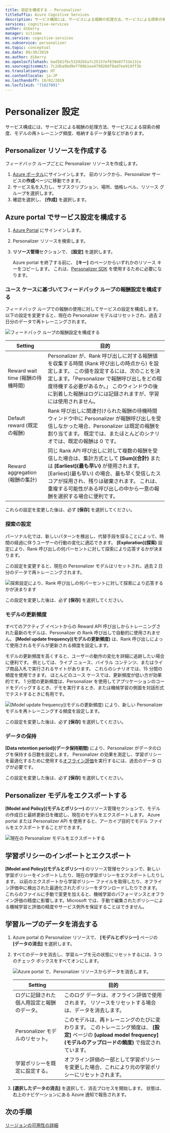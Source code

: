 ```yaml
---
title: 設定を構成する - Personalizer
titleSuffix: Azure Cognitive Services
description: サービス構成には、サービスによる報酬の処理方法、サービスによる探索の頻度、モデルの再トレーニング頻度、格納するデータ量などがあります。
services: cognitive-services
author: diberry
manager: nitinme
ms.service: cognitive-services
ms.subservice: personalizer
ms.topic: conceptual
ms.date: 09/30/2019
ms.author: diberry
ms.openlocfilehash: bad581fbc53292b5a7c25157ef839e07f33e131e
ms.sourcegitcommit: 7c2dba9bd9ef700b1ea4799260f0ad7ee919ff3b
ms.translationtype: HT
ms.contentlocale: ja-JP
ms.lasthandoff: 10/02/2019
ms.locfileid: "71827891"
---
```

# <a name="personalizer-settings"></a>Personalizer 設定

サービス構成には、サービスによる報酬の処理方法、サービスによる探索の頻度、モデルの再トレーニング頻度、格納するデータ量などがあります。

## <a name="create-personalizer-resource"></a>Personalizer リソースを作成する

フィードバック ループごとに Personalizer リソースを作成します。 

1. [Azure ポータル](https://ms.portal.azure.com/#create/Microsoft.CognitiveServicesPersonalizer)にサインインします。 前のリンクから、Personalizer サービスの**作成**ページに移動できます。 
1. サービス名を入力し、サブスクリプション、場所、価格レベル、リソース グループを選択します。
1. 確認を選択し、 **[作成]** を選択します。

## <a name="configure-service-settings-in-the-azure-portal"></a>Azure portal でサービス設定を構成する

1. [Azure Portal](https://ms.portal.azure.com/#create/Microsoft.CognitiveServicesPersonalizer) にサインインします。
1. Personalizer リソースを検索します。 
1. **リソース管理**セクションで、 **[設定]** を選択します。

    Azure portal を終了する前に、 **[キー]** のページからいずれかのリソース キーをコピーします。 これは、[Personalizer SDK](https://docs.microsoft.com/dotnet/api/microsoft.azure.cognitiveservices.personalizer) を使用するために必要になります。

### <a name="configure-reward-settings-for-the-feedback-loop-based-on-use-case"></a>ユース ケースに基づいてフィードバック ループの報酬設定を構成する

フィードバック ループでの報酬の使用に対してサービスの設定を構成します。 以下の設定を変更すると、現在の Personalizer モデルはリセットされ、過去 2 日分のデータで再トレーニングされます。

![フィードバック ループの報酬設定を構成する](media/settings/configure-model-reward-settings.png)

|Setting|目的|
|--|--|
|Reward wait time (報酬の待機時間)|Personalizer が、Rank 呼び出しに対する報酬値を収集する時間 (Rank 呼び出しの時点から) を設定します。 この値を設定するには、次のことを決定します。「Personalizer で報酬呼び出しをどの程度待機する必要があるか。」 このウィンドウの後に到着した報酬はログには記録されますが、学習には使用されません。|
|Default reward (既定の報酬)|Rank 呼び出しに関連付けられた報酬の待機時間ウィンドウ中に Personalizer が報酬呼び出しを受信しなかった場合、Personalizer は既定の報酬を割り当てます。 既定では、またほとんどのシナリオでは、既定の報酬は 0 です。|
|Reward aggregation (報酬の集計)|同じ Rank API 呼び出しに対して複数の報酬を受信した場合は、集計方式として **[Sum]\(合計\)** または **[Earliest]\(最も早い\)** が使用されます。 [Earliest]\(最も早い\) の場合、最も早く受信したスコアが採用され、残りは破棄されます。 これは、重複する可能性がある呼び出しの中から一意の報酬を選択する場合に便利です。 |

これらの設定を変更した後は、必ず **[保存]** を選択してください。

### <a name="exploration-setting"></a>探索の設定 

パーソナル化では、新しいパターンを検出し、代替手段を探ることによって、時間の経過に伴うユーザーの行動の変化に適応できます。 **[Exploration]\(探索\)** 設定により、Rank 呼び出しの何パーセントに対して探索により応答するかが決まります。 

この設定を変更すると、現在の Personalizer モデルはリセットされ、過去 2 日分のデータで再トレーニングされます。

![探索設定により、Rank 呼び出しの何パーセントに対して探索により応答するかが決まります](media/settings/configure-exploration-setting.png)

この設定を変更した後は、必ず **[保存]** を選択してください。

### <a name="model-update-frequency"></a>モデルの更新頻度

すべてのアクティブ イベントからの Reward API 呼び出しからトレーニングされた最新のモデルは、Personalizer の Rank 呼び出しで自動的に使用されません。 **[Model update frequency]\(モデルの更新頻度\)** は、Rank 呼び出しによって使用されるモデルが更新される頻度を設定します。 

モデルの更新頻度を高くすると、ユーザーの動作の変化を詳細に追跡したい場合に便利です。 例としては、ライブ ニュース、バイラル コンテンツ、またはライブ商品入札で実行されるサイトがあります。 これらのシナリオでは、15 分間の頻度を使用できます。 ほとんどのユース ケースでは、更新頻度が低い方が効果的です。 1 分間の更新頻度は、Personalizer を使用してアプリケーションのコードをデバッグするとき、デモを実行するとき、または機械学習の側面を対話形式でテストするときに有用です。

![[Model update frequency]\(モデルの更新頻度\) により、新しい Personalizer モデルを再トレーニングする頻度を設定します。](media/settings/configure-model-update-frequency-settings-15-minutes.png)

この設定を変更した後は、必ず **[保存]** を選択してください。

### <a name="data-retention"></a>データの保持

**[Data retention period]\(データ保持期間\)** により、Personalizer がデータのログを保持する日数を設定します。 Personalizer の効果を測定し、学習ポリシーを最適化するために使用する[オフライン評価](concepts-offline-evaluation.md)を実行するには、過去のデータ ログが必要です。

この設定を変更した後は、必ず **[保存]** を選択してください。

## <a name="export-the-personalizer-model"></a>Personalizer モデルをエクスポートする

**[Model and Policy]\(モデルとポリシー\)** のリソース管理セクションで、モデルの作成日と最終更新日を確認し、現在のモデルをエクスポートします。 Azure portal または Personalizer API を使用すると、アーカイブ目的でモデル ファイルをエクスポートすることができます。 

![現在の Personalizer モデルをエクスポートする](media/settings/export-current-personalizer-model.png)

## <a name="import-and-export-learning-policy"></a>学習ポリシーのインポートとエクスポート

**[Model and Policy]\(モデルとポリシー\)** のリソース管理セクションで、新しい学習ポリシーをインポートしたり、現在の学習ポリシーをエクスポートしたりします。
以前のエクスポートから学習ポリシー ファイルを取得したり、オフライン評価中に検出された最適化されたポリシーをダウンロードしたりできます。 これらのファイルに手動で変更を加えると、機械学習のパフォーマンスとオフライン評価の精度に影響します。Microsoft では、手動で編集されたポリシーによる機械学習と評価の精度やサービス例外を保証することはできません。

## <a name="clear-data-for-your-learning-loop"></a>学習ループのデータを消去する

1. Azure portal の Personalizer リソースで、 **[モデルとポリシー]** ページの **[データの消去]** を選択します。
1. すべてのデータを消去し、学習ループを元の状態にリセットするには、3 つのチェック ボックスをすべてオンにします。

    ![Azure portal で、Personalizer リソースからデータを消去します。](./media/settings/clear-data-from-personalizer-resource.png)

    |Setting|目的|
    |--|--|
    |ログに記録された個人用設定と報酬のデータ。|このログ データは、オフライン評価で使用されます。 リソースをリセットする場合は、データを消去します。|
    |Personalizer モデルのリセット。|このモデルは、再トレーニングのたびに変わります。 このトレーニング頻度は、 **[設定]** ページの **[upload model frequency]\(モデルのアップロードの頻度\)** で指定されています。 |
    |学習ポリシーを既定に設定する。|オフライン評価の一部として学習ポリシーを変更した場合、これにより元の学習ポリシーにリセットされます。|

1. **[選択したデータの消去]** を選択して、消去プロセスを開始します。 状態は、右上のナビゲーションにある Azure 通知で報告されます。 

## <a name="next-steps"></a>次の手順

<!--
[How to use the Personalizer container](https://go.microsoft.com/fwlink/?linkid=2083923&clcid=0x409)
-->
[リージョンの可用性の詳細](https://azure.microsoft.com/global-infrastructure/services/?products=cognitive-services)
